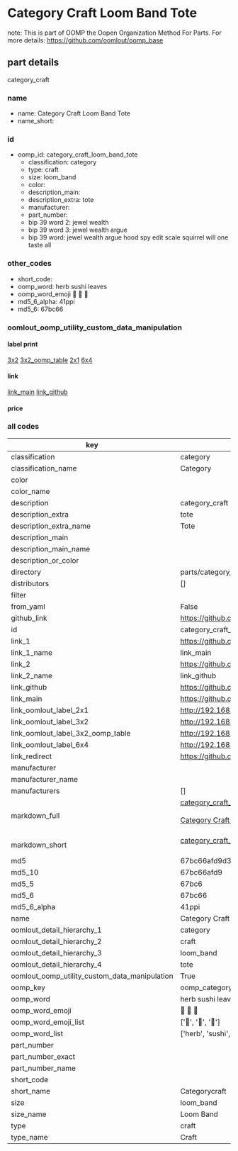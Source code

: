 # Category Craft Loom Band Tote  

note: This is part of OOMP the Oopen Organization Method For Parts. For more details: https://github.com/oomlout/oomp_base

##  part details
  



category_craft



### name
* name: Category Craft Loom Band Tote
* name_short: 
### id
* oomp_id: category_craft_loom_band_tote
  * classification: category
  * type: craft
  * size: loom_band
  * color: 
  * description_main: 
  * description_extra: tote
  * manufacturer: 
  * part_number: 
  * bip 39 word 2: jewel wealth
  * bip 39 word 3: jewel wealth argue
  * bip 39 word: jewel wealth argue hood spy edit scale squirrel will one taste all

### other_codes
* short_code: 
* oomp_word: herb sushi leaves
* oomp_word_emoji :herb: :sushi: :leaves:
* md5_6_alpha: 41ppi
* md5_6: 67bc66






### oomlout_oomp_utility_custom_data_manipulation
#### label print
[3x2](http://192.168.1.245:1112/?label=oomp%2041ppi)
[3x2_oomp_table](http://192.168.1.108:1112/?label=oomp%2041ppi)
[2x1](http://192.168.1.242:1112/?label=oomp%2041ppi)
[6x4](http://192.168.1.55:1112/?label=oomp%2041ppi)    

#### link

[link_main](https://github.com/oomlout/oomlout_oomp_version_1_messy/tree/main/parts/category_craft_loom_band_tote) [link_github](https://github.com/oomlout/oomlout_oomp_version_1_messy/tree/main/parts/category_craft_loom_band_tote)                             

#### price







### all codes 
| key | value |  
| --- | --- |  
| classification | category |  
| classification_name | Category |  
| color |  |  
| color_name |  |  
| description | category_craft |  
| description_extra | tote |  
| description_extra_name | Tote |  
| description_main |  |  
| description_main_name |  |  
| description_or_color |   |  
| directory | parts/category_craft_loom_band_tote |  
| distributors | [] |  
| filter |  |  
| from_yaml | False |  
| github_link | https://github.com/oomlout/oomlout_oomp_part_src/tree/main/parts/category_craft_loom_band_tote |  
| id | category_craft_loom_band_tote |  
| link_1 | https://github.com/oomlout/oomlout_oomp_version_1_messy/tree/main/parts/category_craft_loom_band_tote |  
| link_1_name | link_main |  
| link_2 | https://github.com/oomlout/oomlout_oomp_version_1_messy/tree/main/parts/category_craft_loom_band_tote |  
| link_2_name | link_github |  
| link_github | https://github.com/oomlout/oomlout_oomp_version_1_messy/tree/main/parts/category_craft_loom_band_tote |  
| link_main | https://github.com/oomlout/oomlout_oomp_version_1_messy/tree/main/parts/category_craft_loom_band_tote |  
| link_oomlout_label_2x1 | http://192.168.1.242:1112/?label=oomp%2041ppi |  
| link_oomlout_label_3x2 | http://192.168.1.245:1112/?label=oomp%2041ppi |  
| link_oomlout_label_3x2_oomp_table | http://192.168.1.108:1112/?label=oomp%2041ppi |  
| link_oomlout_label_6x4 | http://192.168.1.55:1112/?label=oomp%2041ppi |  
| link_redirect | https://github.com/oomlout/oomlout_oomp_version_1_messy/tree/main/parts/category_craft_loom_band_tote |  
| manufacturer |  |  
| manufacturer_name |  |  
| manufacturers | [] |  
| markdown_full | [category_craft_loom_band_tote](none)<br>[](none)<br>[Category Craft Loom Band Tote](none)<br><br> |  
| markdown_short | [category_craft_loom_band_tote](none)<br><br> |  
| md5 | 67bc66afd9d3b80119e9a6d4173e0bbf |  
| md5_10 | 67bc66afd9 |  
| md5_5 | 67bc6 |  
| md5_6 | 67bc66 |  
| md5_6_alpha | 41ppi |  
| name | Category Craft Loom Band Tote |  
| oomlout_detail_hierarchy_1 | category |  
| oomlout_detail_hierarchy_2 | craft |  
| oomlout_detail_hierarchy_3 | loom_band |  
| oomlout_detail_hierarchy_4 | tote |  
| oomlout_oomp_utility_custom_data_manipulation | True |  
| oomp_key | oomp_category_craft_loom_band_tote |  
| oomp_word | herb sushi leaves |  
| oomp_word_emoji | :herb: :sushi: :leaves: |  
| oomp_word_emoji_list | [':herb:', ':sushi:', ':leaves:'] |  
| oomp_word_list | ['herb', 'sushi', 'leaves'] |  
| part_number |  |  
| part_number_exact |  |  
| part_number_name |  |  
| short_code |  |  
| short_name | Categorycraft |  
| size | loom_band |  
| size_name | Loom Band |  
| type | craft |  
| type_name | Craft |  
